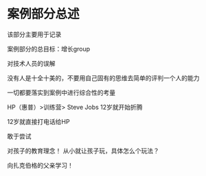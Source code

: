 # 案例部分总述

该部分主要用于记录

案例部分的总目标：增长group

对技术人员的误解

没有人是十全十美的，不要用自己固有的思维去简单的评判一个人的能力

一切都要落实到案例中进行综合性的考量

HP（惠普）>训练营>
Steve Jobs 12岁就开始折腾

12岁就直接打电话给HP

敢于尝试

对孩子的教育理念！
从小就让孩子玩，具体怎么个玩法？

向扎克伯格的父亲学习！
